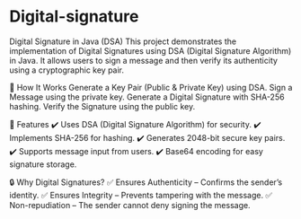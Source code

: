 # Digital-signature
Digital Signature in Java (DSA)
This project demonstrates the implementation of Digital Signatures using DSA (Digital Signature Algorithm) in Java. It allows users to sign a message and then verify its authenticity using a cryptographic key pair.

🔹 How It Works
Generate a Key Pair (Public & Private Key) using DSA.
Sign a Message using the private key.
Generate a Digital Signature with SHA-256 hashing.
Verify the Signature using the public key.


📌 Features
✔️ Uses DSA (Digital Signature Algorithm) for security.
✔️ Implements SHA-256 for hashing.
✔️ Generates 2048-bit secure key pairs.
✔️ Supports message input from users.
✔️ Base64 encoding for easy signature storage.


🔒 Why Digital Signatures?
✅ Ensures Authenticity – Confirms the sender’s identity.
✅ Ensures Integrity – Prevents tampering with the message.
✅ Non-repudiation – The sender cannot deny signing the message.
